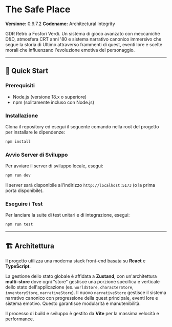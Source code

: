 # The Safe Place

**Versione:** 0.9.7.2
**Codename:** Architectural Integrity

GDR Retrò a Fosfori Verdi. Un sistema di gioco avanzato con meccaniche D&D, atmosfera CRT anni '80 e sistema narrativo canonico immersivo che segue la storia di Ultimo attraverso frammenti di quest, eventi lore e scelte morali che influenzano l'evoluzione emotiva del personaggio.

---

## 🚀 Quick Start

### Prerequisiti

- Node.js (versione 18.x o superiore)
- npm (solitamente incluso con Node.js)

### Installazione

Clona il repository ed esegui il seguente comando nella root del progetto per installare le dipendenze:

```bash
npm install
```

### Avvio Server di Sviluppo

Per avviare il server di sviluppo locale, esegui:

```bash
npm run dev
```

Il server sarà disponibile all'indirizzo `http://localhost:5173` (o la prima porta disponibile).

### Eseguire i Test

Per lanciare la suite di test unitari e di integrazione, esegui:

```bash
npm run test
```

---

## 🏗️ Architettura

Il progetto utilizza una moderna stack front-end basata su **React** e **TypeScript**.

La gestione dello stato globale è affidata a **Zustand**, con un'architettura **multi-store** dove ogni "store" gestisce una porzione specifica e verticale dello stato dell'applicazione (es. `worldStore`, `characterStore`, `inventoryStore`, `narrativeStore`). Il nuovo `narrativeStore` gestisce il sistema narrativo canonico con progressione della quest principale, eventi lore e sistema emotivo. Questo garantisce modularità e manutenibilità.

Il processo di build e sviluppo è gestito da **Vite** per la massima velocità e performance.